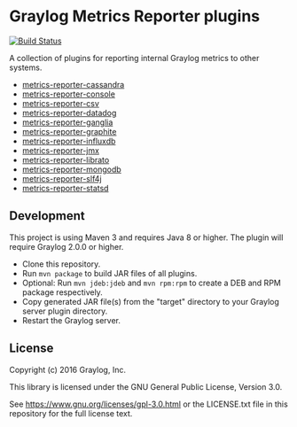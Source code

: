 # Graylog Metrics Reporter plugins
[![Build Status](https://travis-ci.org/Graylog2/graylog-plugin-metrics-reporter.svg?branch=master)](https://travis-ci.org/Graylog2/graylog-plugin-metrics-reporter)

A collection of plugins for reporting internal Graylog metrics to other systems.

* [metrics-reporter-cassandra](metrics-reporter-cassandra/README.md)
* [metrics-reporter-console](metrics-reporter-console/README.md)
* [metrics-reporter-csv](metrics-reporter-csv/README.md)
* [metrics-reporter-datadog](metrics-reporter-datadog/README.md)
* [metrics-reporter-ganglia](metrics-reporter-ganglia/README.md)
* [metrics-reporter-graphite](metrics-reporter-graphite/README.md)
* [metrics-reporter-influxdb](metrics-reporter-influxdb/README.md)
* [metrics-reporter-jmx](metrics-reporter-jmx/README.md)
* [metrics-reporter-librato](metrics-reporter-librato/README.md)
* [metrics-reporter-mongodb](metrics-reporter-mongodb/README.md)
* [metrics-reporter-slf4j](metrics-reporter-slf4j/README.md)
* [metrics-reporter-statsd](metrics-reporter-statsd/README.md)


## Development

This project is using Maven 3 and requires Java 8 or higher. The plugin will require Graylog 2.0.0 or higher.

* Clone this repository.
* Run `mvn package` to build JAR files of all plugins.
* Optional: Run `mvn jdeb:jdeb` and `mvn rpm:rpm` to create a DEB and RPM package respectively.
* Copy generated JAR file(s) from the "target" directory to your Graylog server plugin directory.
* Restart the Graylog server.


## License

Copyright (c) 2016 Graylog, Inc.

This library is licensed under the GNU General Public License, Version 3.0.

See https://www.gnu.org/licenses/gpl-3.0.html or the LICENSE.txt file in this repository for the full license text.
